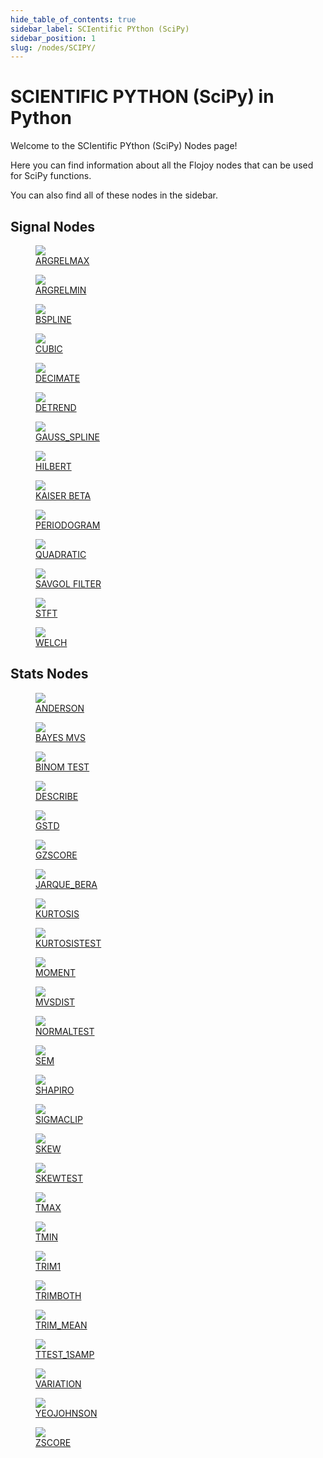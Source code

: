 ```yaml
--- 
hide_table_of_contents: true
sidebar_label: SCIentific PYthon (SciPy)
sidebar_position: 1
slug: /nodes/SCIPY/
---
```


# SCIENTIFIC PYTHON (SciPy) in Python

Welcome to the SCIentific PYthon (SciPy) Nodes page! 

Here you can find information about all the Flojoy nodes that can be used for SciPy functions.

You can also find all of these nodes in the sidebar.

## Signal Nodes

<div className="flex flex-wrap" style={{ marginLeft: "-55px" }}>

<div className="p-4">
<a href="/nodes/SCIPY/SIGNAL/ARGRELMAX/">
<figure style={{ width: "200px", height: "200px", objectFit: "scale-down", marginRight: "15px" }}>
<img src="https://github.com/flojoy-ai/docs/blob/main/docs/nodes/SCIPY/SIGNAL/ARGRELMAX/examples/EX1/output.jpeg" style={{ width: "200px", height: "200px", objectFit: "scale-down", marginRight: "15px" }} />
<figcaption>ARGRELMAX</figcaption>
</figure>
</a></div>

<div className="p-4">
<a href="/nodes/SCIPY/SIGNAL/ARGRELMIN/">
<figure style={{ width: "200px", height: "200px", objectFit: "scale-down", marginRight: "15px" }}>
<img src="https://github.com/flojoy-ai/docs/blob/main/docs/nodes/SCIPY/SIGNAL/ARGRELMIN/examples/EX1/output.jpeg" style={{ width: "200px", height: "200px", objectFit: "scale-down", marginRight: "15px" }} />
<figcaption>ARGRELMIN</figcaption>
</figure>
</a></div>

<div className="p-4">
<a href="/nodes/SCIPY/SIGNAL/BSPLINE/">
<figure style={{ width: "200px", height: "200px", objectFit: "scale-down", marginRight: "15px" }}>
<img src="https://github.com/flojoy-ai/docs/blob/main/docs/nodes/SCIPY/SIGNAL/BSPLINE/examples/EX1/output.jpeg" style={{ width: "200px", height: "200px", objectFit: "scale-down", marginRight: "15px" }} />
<figcaption>BSPLINE</figcaption>
</figure>
</a></div>

<div className="p-4">
<a href="/nodes/SCIPY/SIGNAL/CUBIC/">
<figure style={{ width: "200px", height: "200px", objectFit: "scale-down", marginRight: "15px" }}>
<img src="https://github.com/flojoy-ai/docs/blob/main/docs/nodes/SCIPY/SIGNAL/CUBIC/examples/EX1/output.jpeg" style={{ width: "200px", height: "200px", objectFit: "scale-down", marginRight: "15px" }} />
<figcaption>CUBIC</figcaption>
</figure>
</a></div>

<div className="p-4">
<a href="/nodes/SCIPY/SIGNAL/DECIMATE/">
<figure style={{ width: "200px", height: "200px", objectFit: "scale-down", marginRight: "15px" }}>
<img src="https://github.com/flojoy-ai/docs/blob/main/docs/nodes/SCIPY/SIGNAL/DECIMATE/examples/EX1/output.jpeg" style={{ width: "200px", height: "200px", objectFit: "scale-down", marginRight: "15px" }} />
<figcaption>DECIMATE</figcaption>
</figure>
</a></div>

<div className="p-4">
<a href="/nodes/SCIPY/SIGNAL/DETREND/">
<figure style={{ width: "200px", height: "200px", objectFit: "scale-down", marginRight: "15px" }}>
<img src="https://github.com/flojoy-ai/docs/blob/main/docs/nodes/SCIPY/SIGNAL/DETREND/examples/EX1/output.jpeg" style={{ width: "200px", height: "200px", objectFit: "scale-down", marginRight: "15px" }} />
<figcaption>DETREND</figcaption>
</figure>
</a></div>

<div className="p-4">
<a href="/nodes/SCIPY/SIGNAL/GAUSS_SPLINE/">
<figure style={{ width: "200px", height: "200px", objectFit: "scale-down", marginRight: "15px" }}>
<img src="https://github.com/flojoy-ai/docs/blob/main/docs/nodes/SCIPY/SIGNAL/GAUSS_SPLINE/examples/EX1/output.jpeg" style={{ width: "200px", height: "200px", objectFit: "scale-down", marginRight: "15px" }} />
<figcaption>GAUSS_SPLINE</figcaption>
</figure>
</a></div>

<div className="p-4">
<a href="/nodes/SCIPY/SIGNAL/HILBERT/">
<figure style={{ width: "200px", height: "200px", objectFit: "scale-down", marginRight: "15px" }}>
<img src="https://github.com/flojoy-ai/docs/blob/main/docs/nodes/SCIPY/SIGNAL/HILBERT/examples/EX1/output.jpeg" style={{ width: "200px", height: "200px", objectFit: "scale-down", marginRight: "15px" }} />
<figcaption>HILBERT</figcaption>
</figure>
</a></div>

<div className="p-4">
<a href="/nodes/SCIPY/SIGNAL/KAISER_BETA/">
<figure style={{ width: "200px", height: "200px", objectFit: "scale-down", marginRight: "15px" }}>
<img src="https://github.com/flojoy-ai/docs/blob/main/docs/nodes/SCIPY/SIGNAL/KAISER_BETA/examples/EX1/output.jpeg" style={{ width: "200px", height: "200px", objectFit: "scale-down", marginRight: "15px" }} />
<figcaption>KAISER BETA</figcaption>
</figure>
</a></div>

<div className="p-4">
<a href="/nodes/SCIPY/SIGNAL/PERIODOGRAM/">
<figure style={{ width: "200px", height: "200px", objectFit: "scale-down", marginRight: "15px" }}>
<img src="https://github.com/flojoy-ai/docs/blob/main/docs/nodes/SCIPY/SIGNAL/PERIODOGRAM/examples/EX1/output.jpeg" style={{ width: "200px", height: "200px", objectFit: "scale-down", marginRight: "15px" }} />
<figcaption>PERIODOGRAM</figcaption>
</figure>
</a></div>

<div className="p-4">
<a href="/nodes/SCIPY/SIGNAL/QUADRATIC/">
<figure style={{ width: "200px", height: "200px", objectFit: "scale-down", marginRight: "15px" }}>
<img src="https://github.com/flojoy-ai/docs/blob/main/docs/nodes/SCIPY/SIGNAL/QUADRATIC/examples/EX1/output.jpeg" style={{ width: "200px", height: "200px", objectFit: "scale-down", marginRight: "15px" }} />
<figcaption>QUADRATIC</figcaption>
</figure>
</a></div>

<div className="p-4">
<a href="/nodes/SCIPY/SIGNAL/SAVGOL_FILTER/">
<figure style={{ width: "200px", height: "200px", objectFit: "scale-down", marginRight: "15px" }}>
<img src="https://github.com/flojoy-ai/docs/blob/main/docs/nodes/SCIPY/SIGNAL/SAVGOL_FILTER/examples/EX1/output.jpeg" style={{ width: "200px", height: "200px", objectFit: "scale-down", marginRight: "15px" }} />
<figcaption>SAVGOL FILTER</figcaption>
</figure>
</a></div>

<div className="p-4">
<a href="/nodes/SCIPY/SIGNAL/STFT/">
<figure style={{ width: "200px", height: "200px", objectFit: "scale-down", marginRight: "15px" }}>
<img src="https://github.com/flojoy-ai/docs/blob/main/docs/nodes/SCIPY/SIGNAL/STFT/examples/EX1/output.jpeg" style={{ width: "200px", height: "200px", objectFit: "scale-down", marginRight: "15px" }} />
<figcaption>STFT</figcaption>
</figure>
</a></div>

<div className="p-4">
<a href="/nodes/SCIPY/SIGNAL/WELCH/">
<figure style={{ width: "200px", height: "200px", objectFit: "scale-down", marginRight: "15px" }}>
<img src="https://github.com/flojoy-ai/docs/blob/main/docs/nodes/SCIPY/SIGNAL/WELCH/examples/EX1/output.jpeg" style={{ width: "200px", height: "200px", objectFit: "scale-down", marginRight: "15px" }} />
<figcaption>WELCH</figcaption>
</figure>
</a></div>

</div>

## Stats Nodes

<div className="flex flex-wrap" style={{ marginLeft: "-55px" }}>

<div className="p-4">
<a href="/nodes/SCIPY/STATS/ANDERSON/">
<figure style={{ width: "200px", height: "200px", objectFit: "scale-down", marginRight: "15px" }}>
<img src="https://github.com/flojoy-ai/docs/blob/main/docs/nodes/SCIPY/STATS/ANDERSON/examples/EX1/output.jpeg" style={{ width: "200px", height: "200px", objectFit: "scale-down", marginRight: "15px" }} />
<figcaption>ANDERSON</figcaption>
</figure>
</a></div>

<div className="p-4">
<a href="/nodes/SCIPY/STATS/BAYES_MVS/">
<figure style={{ width: "200px", height: "200px", objectFit: "scale-down", marginRight: "15px" }}>
<img src="https://github.com/flojoy-ai/docs/blob/main/docs/nodes/SCIPY/STATS/BAYES_MVS/examples/EX1/output.jpeg" style={{ width: "200px", height: "200px", objectFit: "scale-down", marginRight: "15px" }} />
<figcaption>BAYES MVS</figcaption>
</figure>
</a></div>

<div className="p-4">
<a href="/nodes/SCIPY/STATS/BINOM_TEST/">
<figure style={{ width: "200px", height: "200px", objectFit: "scale-down", marginRight: "15px" }}>
<img src="https://github.com/flojoy-ai/docs/blob/main/docs/nodes/SCIPY/STATS/BINOM_TEST/examples/EX1/output.jpeg" style={{ width: "200px", height: "200px", objectFit: "scale-down", marginRight: "15px" }} />
<figcaption>BINOM TEST</figcaption>
</figure>
</a></div>

<div className="p-4">
<a href="/nodes/SCIPY/STATS/DESCRIBE/">
<figure style={{ width: "200px", height: "200px", objectFit: "scale-down", marginRight: "15px" }}>
<img src="https://github.com/flojoy-ai/docs/blob/main/docs/nodes/SCIPY/STATS/DESCRIBE/examples/EX1/output.jpeg" style={{ width: "200px", height: "200px", objectFit: "scale-down", marginRight: "15px" }} />
<figcaption>DESCRIBE</figcaption>
</figure>
</a></div>

<div className="p-4">
<a href="/nodes/SCIPY/STATS/GSTD/">
<figure style={{ width: "200px", height: "200px", objectFit: "scale-down", marginRight: "15px" }}>
<img src="https://github.com/flojoy-ai/docs/blob/main/docs/nodes/SCIPY/STATS/GSTD/examples/EX1/output.jpeg" style={{ width: "200px", height: "200px", objectFit: "scale-down", marginRight: "15px" }} />
<figcaption>GSTD</figcaption>
</figure>
</a></div>

<div className="p-4">
<a href="/nodes/SCIPY/STATS/GZSCORE/">
<figure style={{ width: "200px", height: "200px", objectFit: "scale-down", marginRight: "15px" }}>
<img src="https://github.com/flojoy-ai/docs/blob/main/docs/nodes/SCIPY/STATS/GZSCORE/examples/EX1/output.jpeg" style={{ width: "200px", height: "200px", objectFit: "scale-down", marginRight: "15px" }} />
<figcaption>GZSCORE</figcaption>
</figure>
</a></div>

<div className="p-4">
<a href="/nodes/SCIPY/STATS/JARQUE_BERA/">
<figure style={{ width: "200px", height: "200px", objectFit: "scale-down", marginRight: "15px" }}>
<img src="https://github.com/flojoy-ai/docs/blob/main/docs/nodes/SCIPY/STATS/JARQUE_BERA/examples/EX1/output.jpeg" style={{ width: "200px", height: "200px", objectFit: "scale-down", marginRight: "15px" }} />
<figcaption>JARQUE_BERA</figcaption>
</figure>
</a></div>

<div className="p-4">
<a href="/nodes/SCIPY/STATS/KURTOSIS/">
<figure style={{ width: "200px", height: "200px", objectFit: "scale-down", marginRight: "15px" }}>
<img src="https://github.com/flojoy-ai/docs/blob/main/docs/nodes/SCIPY/STATS/KURTOSIS/examples/EX1/output.jpeg" style={{ width: "200px", height: "200px", objectFit: "scale-down", marginRight: "15px" }} />
<figcaption>KURTOSIS</figcaption>
</figure>
</a></div>

<div className="p-4">
<a href="/nodes/SCIPY/STATS/KURTOSISTEST/">
<figure style={{ width: "200px", height: "200px", objectFit: "scale-down", marginRight: "15px" }}>
<img src="https://github.com/flojoy-ai/docs/blob/main/docs/nodes/SCIPY/STATS/KURTOSISTEST/examples/EX1/output.jpeg" style={{ width: "200px", height: "200px", objectFit: "scale-down", marginRight: "15px" }} />
<figcaption>KURTOSISTEST</figcaption>
</figure>
</a></div>

<div className="p-4">
<a href="/nodes/SCIPY/STATS/MOMENT/">
<figure style={{ width: "200px", height: "200px", objectFit: "scale-down", marginRight: "15px" }}>
<img src="https://github.com/flojoy-ai/docs/blob/main/docs/nodes/SCIPY/STATS/MOMENT/examples/EX1/output.jpeg" style={{ width: "200px", height: "200px", objectFit: "scale-down", marginRight: "15px" }} />
<figcaption>MOMENT</figcaption>
</figure>
</a></div>

<div className="p-4">
<a href="/nodes/SCIPY/STATS/MVSDIST/">
<figure style={{ width: "200px", height: "200px", objectFit: "scale-down", marginRight: "15px" }}>
<img src="https://github.com/flojoy-ai/docs/blob/main/docs/nodes/SCIPY/STATS/MVSDIST/examples/EX1/output.jpeg" style={{ width: "200px", height: "200px", objectFit: "scale-down", marginRight: "15px" }} />
<figcaption>MVSDIST</figcaption>
</figure>
</a></div>

<div className="p-4">
<a href="/nodes/SCIPY/STATS/NORMALTEST/">
<figure style={{ width: "200px", height: "200px", objectFit: "scale-down", marginRight: "15px" }}>
<img src="https://github.com/flojoy-ai/docs/blob/main/docs/nodes/SCIPY/STATS/NORMALTEST/examples/EX1/output.jpeg" style={{ width: "200px", height: "200px", objectFit: "scale-down", marginRight: "15px" }} />
<figcaption>NORMALTEST</figcaption>
</figure>
</a></div>

<div className="p-4">
<a href="/nodes/SCIPY/STATS/SEM/">
<figure style={{ width: "200px", height: "200px", objectFit: "scale-down", marginRight: "15px" }}>
<img src="https://github.com/flojoy-ai/docs/blob/main/docs/nodes/SCIPY/STATS/SEM/examples/EX1/output.jpeg" style={{ width: "200px", height: "200px", objectFit: "scale-down", marginRight: "15px" }} />
<figcaption>SEM</figcaption>
</figure>
</a></div>

<div className="p-4">
<a href="/nodes/SCIPY/STATS/SHAPIRO/">
<figure style={{ width: "200px", height: "200px", objectFit: "scale-down", marginRight: "15px" }}>
<img src="https://github.com/flojoy-ai/docs/blob/main/docs/nodes/SCIPY/STATS/SHAPIRO/examples/EX1/output.jpeg" style={{ width: "200px", height: "200px", objectFit: "scale-down", marginRight: "15px" }} />
<figcaption>SHAPIRO</figcaption>
</figure>
</a></div>

<div className="p-4">
<a href="/nodes/SCIPY/STATS/SIGMACLIP/">
<figure style={{ width: "200px", height: "200px", objectFit: "scale-down", marginRight: "15px" }}>
<img src="https://github.com/flojoy-ai/docs/blob/main/docs/nodes/SCIPY/STATS/SIGMACLIP/examples/EX1/output.jpeg" style={{ width: "200px", height: "200px", objectFit: "scale-down", marginRight: "15px" }} />
<figcaption>SIGMACLIP</figcaption>
</figure>
</a></div>

<div className="p-4">
<a href="/nodes/SCIPY/STATS/SKEW/">
<figure style={{ width: "200px", height: "200px", objectFit: "scale-down", marginRight: "15px" }}>
<img src="https://github.com/flojoy-ai/docs/blob/main/docs/nodes/SCIPY/STATS/SKEW/examples/EX1/output.jpeg" style={{ width: "200px", height: "200px", objectFit: "scale-down", marginRight: "15px" }} />
<figcaption>SKEW</figcaption>
</figure>
</a></div>

<div className="p-4">
<a href="/nodes/SCIPY/STATS/SKEWTEST/">
<figure style={{ width: "200px", height: "200px", objectFit: "scale-down", marginRight: "15px" }}>
<img src="https://github.com/flojoy-ai/docs/blob/main/docs/nodes/SCIPY/STATS/SKEWTEST/examples/EX1/output.jpeg" style={{ width: "200px", height: "200px", objectFit: "scale-down", marginRight: "15px" }} />
<figcaption>SKEWTEST</figcaption>
</figure>
</a></div>

<div className="p-4">
<a href="/nodes/SCIPY/STATS/TMAX/">
<figure style={{ width: "200px", height: "200px", objectFit: "scale-down", marginRight: "15px" }}>
<img src="https://github.com/flojoy-ai/docs/blob/main/docs/nodes/SCIPY/STATS/TMAX/examples/EX1/output.jpeg" style={{ width: "200px", height: "200px", objectFit: "scale-down", marginRight: "15px" }} />
<figcaption>TMAX</figcaption>
</figure>
</a></div>

<div className="p-4">
<a href="/nodes/SCIPY/STATS/TMIN/">
<figure style={{ width: "200px", height: "200px", objectFit: "scale-down", marginRight: "15px" }}>
<img src="https://github.com/flojoy-ai/docs/blob/main/docs/nodes/SCIPY/STATS/TMIN/examples/EX1/output.jpeg" style={{ width: "200px", height: "200px", objectFit: "scale-down", marginRight: "15px" }} />
<figcaption>TMIN</figcaption>
</figure>
</a></div>

<div className="p-4">
<a href="/nodes/SCIPY/STATS/TRIM1/">
<figure style={{ width: "200px", height: "200px", objectFit: "scale-down", marginRight: "15px" }}>
<img src="https://github.com/flojoy-ai/docs/blob/main/docs/nodes/SCIPY/STATS/TRIM1/examples/EX1/output.jpeg" style={{ width: "200px", height: "200px", objectFit: "scale-down", marginRight: "15px" }} />
<figcaption>TRIM1</figcaption>
</figure>
</a></div>

<div className="p-4">
<a href="/nodes/SCIPY/STATS/TRIMBOTH/">
<figure style={{ width: "200px", height: "200px", objectFit: "scale-down", marginRight: "15px" }}>
<img src="https://github.com/flojoy-ai/docs/blob/main/docs/nodes/SCIPY/STATS/TRIMBOTH/examples/EX1/output.jpeg" style={{ width: "200px", height: "200px", objectFit: "scale-down", marginRight: "15px" }} />
<figcaption>TRIMBOTH</figcaption>
</figure>
</a></div>

<div className="p-4">
<a href="/nodes/SCIPY/STATS/TRIM_MEAN/">
<figure style={{ width: "200px", height: "200px", objectFit: "scale-down", marginRight: "15px" }}>
<img src="https://github.com/flojoy-ai/docs/blob/main/docs/nodes/SCIPY/STATS/TRIM_MEAN/examples/EX1/output.jpeg" style={{ width: "200px", height: "200px", objectFit: "scale-down", marginRight: "15px" }} />
<figcaption>TRIM_MEAN</figcaption>
</figure>
</a></div>

<div className="p-4">
<a href="/nodes/SCIPY/STATS/TTEST_1SAMP/">
<figure style={{ width: "200px", height: "200px", objectFit: "scale-down", marginRight: "15px" }}>
<img src="https://github.com/flojoy-ai/docs/blob/main/docs/nodes/SCIPY/STATS/TTEST_1SAMP/examples/EX1/output.jpeg" style={{ width: "200px", height: "200px", objectFit: "scale-down", marginRight: "15px" }} />
<figcaption>TTEST_1SAMP</figcaption>
</figure>
</a></div>

<div className="p-4">
<a href="/nodes/SCIPY/STATS/VARIATION/">
<figure style={{ width: "200px", height: "200px", objectFit: "scale-down", marginRight: "15px" }}>
<img src="https://github.com/flojoy-ai/docs/blob/main/docs/nodes/SCIPY/STATS/VARIATION/examples/EX1/output.jpeg" style={{ width: "200px", height: "200px", objectFit: "scale-down", marginRight: "15px" }} />
<figcaption>VARIATION</figcaption>
</figure>
</a></div>

<div className="p-4">
<a href="/nodes/SCIPY/STATS/YEOJOHNSON/">
<figure style={{ width: "200px", height: "200px", objectFit: "scale-down", marginRight: "15px" }}>
<img src="https://github.com/flojoy-ai/docs/blob/main/docs/nodes/SCIPY/STATS/YEOJOHNSON/examples/EX1/output.jpeg" style={{ width: "200px", height: "200px", objectFit: "scale-down", marginRight: "15px" }} />
<figcaption>YEOJOHNSON</figcaption>
</figure>
</a></div>

<div className="p-4">
<a href="/nodes/SCIPY/STATS/ZSCORE/">
<figure style={{ width: "200px", height: "200px", objectFit: "scale-down", marginRight: "15px" }}>
<img src="https://github.com/flojoy-ai/docs/blob/main/docs/nodes/SCIPY/STATS/ZSCORE/examples/EX1/output.jpeg" style={{ width: "200px", height: "200px", objectFit: "scale-down", marginRight: "15px" }} />
<figcaption>ZSCORE</figcaption>
</figure>
</a></div>

</div>